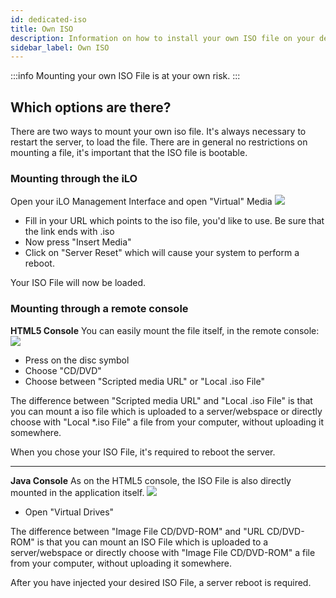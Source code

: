 ```yaml
---
id: dedicated-iso
title: Own ISO
description: Information on how to install your own ISO file on your dedicated server from ZAP-Hosting - ZAP-Hosting.com documentation
sidebar_label: Own ISO
---
```

:::info
Mounting your own ISO File is at your own risk.
:::

## Which options are there?
There are two ways to mount your own iso file. It's always necessary to restart the server, to load the file.
There are in general no restrictions on mounting a file, it's important that the ISO file is bootable.

### Mounting through the iLO
Open your iLO Management Interface and open "Virtual" Media
![](https://screensaver01.zap-hosting.com/index.php/s/myWMSi3GgyLBHXR/preview)

* Fill in your URL which points to the iso file, you'd like to use. Be sure that the link ends with .iso
* Now press "Insert Media"
* Click on "Server Reset" which will cause your system to perform a reboot.

Your ISO File will now be loaded.

### Mounting through a remote console

**HTML5 Console**
You can easily mount the file itself, in the remote console:
![](https://screensaver01.zap-hosting.com/index.php/s/x4EDgLZ3e3B6MMC/preview)

* Press on the disc symbol
* Choose "CD/DVD"
* Choose between "Scripted media URL" or "Local .iso File"

The difference between "Scripted media URL" and "Local .iso File" is that you can mount a iso file which is uploaded to a server/webspace or directly choose with "Local *.iso File" a file from your computer, without uploading it somewhere.

When you chose your ISO File, it's required to reboot the server.

***

**Java Console**
As on the HTML5 console, the ISO File is also directly mounted in the application itself.
![](https://screensaver01.zap-hosting.com/index.php/s/2CdR5d5AcsG7YdH/preview)

* Open "Virtual Drives"

The difference between "Image File CD/DVD-ROM" and "URL CD/DVD-ROM" is that you can mount an ISO File which is uploaded to a server/webspace or directly choose with "Image File CD/DVD-ROM" a file from your computer, without uploading it somewhere.

After you have injected your desired ISO File, a server reboot is required.

